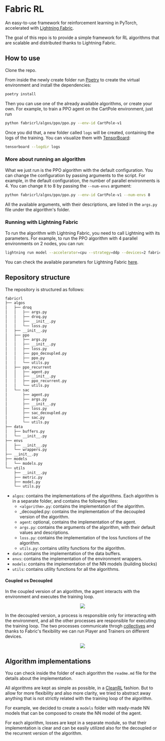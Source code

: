 # Fabric RL
An easy-to-use framework for reinforcement learning in PyTorch, accelerated with [Lightning Fabric](https://lightning.ai/docs/fabric/stable/).

The goal of this repo is to provide a simple framework for RL algorithms that are scalable and distributed thanks to Lightning Fabric.

## How to use
Clone the repo.

From inside the newly create folder run [Poetry](https://python-poetry.org) to create the virtual environment and install the dependencies:
```bash
poetry install
```

Then you can use one of the already available algorithms, or create your own. For example, to train a PPO agent on the CartPole environment, just run
```bash
python fabricrl/algos/ppo/ppo.py --env-id CartPole-v1
```

Once you did that, a new folder called `logs` will be created, containing the logs of the training. You can visualize them with [TensorBoard](https://www.tensorflow.org/tensorboard):
```bash
tensorboard --logdir logs
```

### More about running an algorithm
What we just run is the PPO algorithm with the default configuration. You can change the configuration by passing arguments to the script. For example, in the default configuration, the number of parallel environments is 4. You can change it to 8 by passing the `--num-envs` argument:
```bash
python fabricrl/algos/ppo/ppo.py --env-id CartPole-v1 --num-envs 8
```

All the available arguments, with their descriptions, are listed in the `args.py` file under the algorithm's folder.

### Running with Lightning Fabric
To run the algorithm with Lightning Fabric, you need to call Lightning with its parameters. For example, to run the PPO algorithm with 4 parallel environments on 2 nodes, you can run:
```bash
lightning run model --accelerator=cpu --strategy=ddp --devices=2 fabricrl/algos/ppo/ppo.py --env-id CartPole-v1
```

You can check the available parameters for Lightning Fabric [here](https://lightning.ai/docs/fabric/stable/api/fabric_args.html).

## Repository structure
The repository is structured as follows:
```bash
fabricrl
├── algos
│   ├── droq
│   │   ├── args.py
│   │   ├── droq.py
│   │   ├── __init__.py
│   │   └── loss.py
│   ├── __init__.py
│   ├── ppo
│   │   ├── args.py
│   │   ├── __init__.py
│   │   ├── loss.py
│   │   ├── ppo_decoupled.py
│   │   ├── ppo.py
│   │   └── utils.py
│   ├── ppo_recurrent
│   │   ├── agent.py
│   │   ├── __init__.py
│   │   ├── ppo_recurrent.py
│   │   └── utils.py
│   └── sac
│       ├── agent.py
│       ├── args.py
│       ├── __init__.py
│       ├── loss.py
│       ├── sac_decoupled.py
│       ├── sac.py
│       └── utils.py
├── data
│   ├── buffers.py
│   └── __init__.py
├── envs
│   ├── __init__.py
│   └── wrappers.py
├── __init__.py
├── models
│   └── models.py
└── utils
    ├── __init__.py
    ├── metric.py
    ├── model.py
    └── utils.py
```

  * `algos`: contains the implementations of the algorithms. Each algorithm is in a separate folder, and contains the following files:
    * `<algorithm>.py`: contains the implementation of the algorithm.
    * <algorithm>_decoupled.py: contains the implementation of the decoupled version of the algorithm.
    * `agent`: optional, contains the implementation of the agent.
    * `args.py`: contains the arguments of the algorithm, with their default values and descriptions.
    * `loss.py`: contains the implementation of the loss functions of the algorithm.
    * `utils.py`: contains utility functions for the algorithm.
  * `data`: contains the implementation of the data buffers.
  * `envs`: contains the implementation of the environment wrappers.
  * `models`: contains the implementation of the NN models (building blocks)
  * `utils`: contains utility functions for all the algorithms.

#### Coupled vs Decoupled
In the coupled version of an algorithm, the agent interacts with the environment and executes the training loop. 

<p align="center">
  <img src="https://pl-public-data.s3.amazonaws.com/assets_lightning/examples/fabric/reinforcement-learning/fabric_coupled.png">
</p>

In the decoupled version, a process is responsible only for interacting with the environment, and all the other processes are responsible for executing the training loop. The two processes communicate throgh [collectives](https://lightning.ai/docs/fabric/stable/api/generated/lightning.fabric.plugins.collectives.TorchCollective.html#lightning.fabric.plugins.collectives.TorchCollective) and thanks to Fabric's flexibility we can run Player and Trainers on different devices.

<p align="center">
  <img src="https://pl-public-data.s3.amazonaws.com/assets_lightning/examples/fabric/reinforcement-learning/ppo_fabric_decoupled.png">
</p>

## Algorithm implementations
You can check inside the folder of each algorithm the `readme.md` file for the details about the implementation.

All algorithms are kept as simple as possible, in a [CleanRL](https://github.com/vwxyzjn/cleanrl) fashion. But to allow for more flexibility and also more clarity, we tried to abstract away anything that is not strictly related with the training loop of the algorithm. 

For example, we decided to create a `models` folder with ready-made NN models that can be composed to create the NN model of the agent.

For each algorithm, losses are kept in a separate module, so that their implementation is clear and can be easily utilized also for the decoupled or the recurrent version of the algorithm.